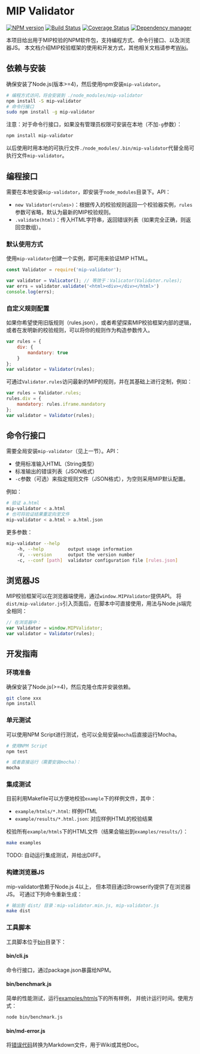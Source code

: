 # MIP Validator

[![NPM version](https://img.shields.io/npm/v/mip-validator.svg?style=flat)](https://www.npmjs.org/package/mip-validator)
[![Build Status](https://travis-ci.org/mipengine/mip-validator.svg?branch=master)](https://travis-ci.org/mipengine/mip-validator)
[![Coverage Status](https://coveralls.io/repos/github/mipengine/mip-validator/badge.svg?branch=master)](https://coveralls.io/github/mipengine/mip-validator?branch=master)
[![Dependency manager](https://img.shields.io/david/dev/mipengine/mip-validator.svg?style=flat)](https://david-dm.org/mipengine/mip-validator)

本项目给出用于MIP校验的NPM软件包，支持编程方式、命令行接口、以及浏览器JS。
本文档介绍MIP校验框架的使用和开发方式，其他相关文档请参考[Wiki][wiki]。

## 依赖与安装

确保安装了Node.js(版本>=4)，然后使用npm安装`mip-validator`。

```bash
# 编程方式访问，将会安装到 ./node_modules/mip-validator
npm install -S mip-validator
# 命令行接口
sudo npm install -g mip-validator
```

注意：对于命令行接口，如果没有管理员权限可安装在本地（不加`-g`参数）：

```bash
npm install mip-validator
```

以后使用时用本地的可执行文件`./node_modules/.bin/mip-validator`代替全局可执行文件`mip-validator`。

## 编程接口

需要在本地安装`mip-validator`，即安装于`node_modules`目录下。API：

* `new Validator(<rules>)`：根据传入的校验规则返回一个校验器实例，`rules`参数可省略，默认为最新的MIP校验规则。
* `.validate(html)`：传入HTML字符串，返回错误列表（如果完全正确，则返回空数组）。

### 默认使用方式

使用`mip-validator`创建一个实例，即可用来验证MIP HTML。

```javascript
const Validator = require('mip-validator');

var validator = Valicator(); // 等效于：Valicator(Validator.rules);
var errs = validator.validate('<html><div></div></html>')
console.log(errs);
```

### 自定义规则配置

如果你希望使用旧版规则（rules.json），或者希望探索MIP校验框架内部的逻辑，
或者在发明新的校验规则，可以将你的规则作为构造参数传入。

```javascript
var rules = {
    div: {
        mandatory: true
    }
};
var validator = Validator(rules);
```

可通过`Validator.rules`访问最新的MIP的规则，并在其基础上进行定制，例如：

```javascript
var rules = Validator.rules;
rules.div = {
    mandatory: rules.iframe.mandatory
};
var validator = Validator(rules);
```

## 命令行接口

需要全局安装`mip-validator`（见上一节）。API：

* 使用标准输入HTML（String类型）
* 标准输出的错误列表（JSON格式）
* `-c`参数（可选）来指定规则文件（JSON格式），为空则采用MIP默认配置。

例如：

```bash
# 验证 a.html
mip-validator < a.html
# 也可将验证结果重定向至文件
mip-validator < a.html > a.html.json
```

更多参数：

```bash
mip-validator --help
    -h, --help         output usage information
    -V, --version      output the version number
    -c, --conf [path]  validator configuration file [rules.json]
```

## 浏览器JS

MIP校验框架可以在浏览器端使用，通过`window.MIPValidator`提供API。
将`dist/mip-validator.js`引入页面后，在脚本中可直接使用，用法与Node.js端完全相同：

```javascript
// 在浏览器中：
var Validator = window.MIPValidator;
var validator = Validator(rules);
```

## 开发指南

### 环境准备

确保安装了Node.js(>=4)，然后克隆仓库并安装依赖。

```bash
git clone xxx
npm install
```

### 单元测试

可以使用NPM Script进行测试，也可以全局安装`mocha`后直接运行Mocha。

```bash
# 使用NPM Script
npm test

# 或者直接运行（需要安装mocha）：
mocha
```

### 集成测试

目前利用Makefile可以方便地校验`example`下的样例文件，其中：

* `example/htmls/*.html`: 样例HTML
* `example/results/*.html.json`: 对应样例HTML的校验结果

校验所有`example/htmls`下的HTML文件（结果会输出到`examples/results/`）：

```bash
make examples
```

TODO: 自动运行集成测试，并给出DIFF。

### 构建浏览器JS

mip-validator依赖于Node.js 4以上，
但本项目通过Browserify提供了在浏览器JS。
可通过下列命令重新生成：

```bash
# 输出到 dist/ 目录：mip-validator.min.js, mip-validator.js
make dist
```

### 工具脚本

工具脚本位于[bin](bin)目录下：

#### bin/cli.js

命令行接口，通过package.json暴露给NPM。

#### bin/benchmark.js

简单的性能测试，运行[examples/htmls](examples/htmls)下的所有样例，
并统计运行时间。使用方式：

```bash
node bin/benchmark.js
```

#### bin/md-error.js

将[错误代码](src/error.json)转换为Markdown文件，用于Wiki或其他Doc。

[wiki]: https://github.com/mipengine/mip-validator/wiki
